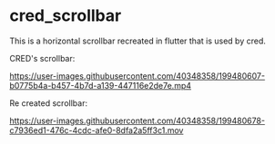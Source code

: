 # cred_scrollbar

This is a horizontal scrollbar recreated in flutter that is used by cred.

CRED's scrollbar:

https://user-images.githubusercontent.com/40348358/199480607-b0775b4a-b457-4b7d-a139-447116e2de7e.mp4

Re created scrollbar:

https://user-images.githubusercontent.com/40348358/199480678-c7936ed1-476c-4cdc-afe0-8dfa2a5ff3c1.mov
